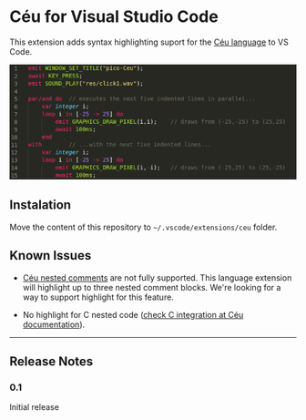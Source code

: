 # Céu for Visual Studio Code

This extension adds syntax highlighting suport for the [Céu language](http://ceu-lang.org) to VS Code.

![syntax highlighting](image.png)

## Instalation
Move the content of this repository to ```~/.vscode/extensions/ceu``` folder.

## Known Issues

- [Céu nested comments](https://ceu-lang.github.io/ceu/out/manual/v0.30/lexical_rules/comments/) are not fully supported. This language extension will highlight up to three nested comment blocks. We're looking for a way to support highlight for this feature.

- No highlight for C nested code ([check C integration at Céu documentation](https://ceu-lang.github.io/ceu/out/manual/v0.30/statements/c_integration/)).

-----------------------------------------------------------------------------------------------------------

## Release Notes

### 0.1

Initial release